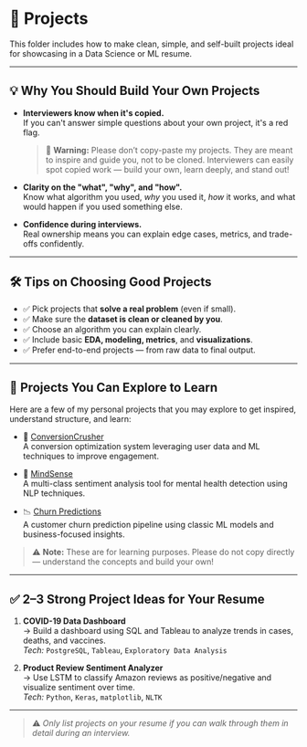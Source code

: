# 🧪 Projects

This folder includes how to make clean, simple, and self-built projects ideal for showcasing in a Data Science or ML resume.

---

## 💡 Why You Should Build Your Own Projects

- **Interviewers know when it's copied.**  
  If you can't answer simple questions about your own project, it's a red flag.
  > 🚫 **Warning:** Please don’t copy-paste my projects. They are meant to inspire and guide you, not to be cloned. Interviewers can easily spot copied work — build your own, learn deeply, and stand out!


- **Clarity on the "what", "why", and "how".**  
  Know what algorithm you used, *why* you used it, *how* it works, and what would happen if you used something else.

- **Confidence during interviews.**  
  Real ownership means you can explain edge cases, metrics, and trade-offs confidently.

---

## 🛠️ Tips on Choosing Good Projects

- ✅ Pick projects that **solve a real problem** (even if small).
- ✅ Make sure the **dataset is clean or cleaned by you**.
- ✅ Choose an algorithm you can explain clearly.
- ✅ Include basic **EDA, modeling, metrics**, and **visualizations**.
- ✅ Prefer end-to-end projects — from raw data to final output.

---

## 🚀 Projects You Can Explore to Learn

Here are a few of my personal projects that you may explore to get inspired, understand structure, and learn:

- 🔗 [ConversionCrusher](https://github.com/isushilsuthar/ConversionCrusher)  
  A conversion optimization system leveraging user data and ML techniques to improve engagement.

- 🧠 [MindSense](https://github.com/isushilsuthar/MindSense)  
  A multi-class sentiment analysis tool for mental health detection using NLP techniques.

- 📉 [Churn Predictions](https://github.com/isushilsuthar/Churn-Predictions)  
  A customer churn prediction pipeline using classic ML models and business-focused insights.

> ⚠️ **Note:** These are for learning purposes. Please do not copy directly — understand the concepts and build your own!

---

## ✅ 2–3 Strong Project Ideas for Your Resume

1. **COVID-19 Data Dashboard**  
   → Build a dashboard using SQL and Tableau to analyze trends in cases, deaths, and vaccines.  
   *Tech:* `PostgreSQL`, `Tableau`, `Exploratory Data Analysis`

2. **Product Review Sentiment Analyzer**  
   → Use LSTM to classify Amazon reviews as positive/negative and visualize sentiment over time.  
   *Tech:* `Python`, `Keras`, `matplotlib`, `NLTK`

---

> ⚠️ *Only list projects on your resume if you can walk through them in detail during an interview.*

